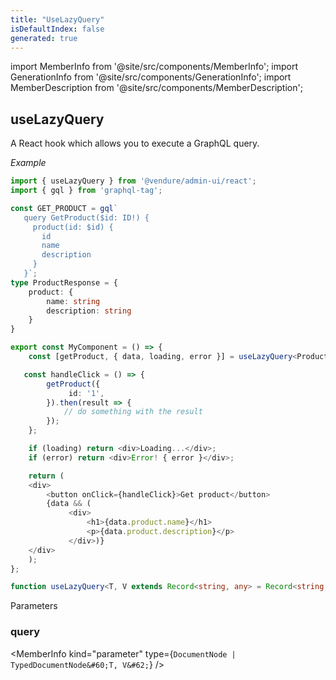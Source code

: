 ```yaml
---
title: "UseLazyQuery"
isDefaultIndex: false
generated: true
---
```

<!-- This file was generated from the Vendure source. Do not modify. Instead, re-run the "docs:build" script -->
import MemberInfo from '@site/src/components/MemberInfo';
import GenerationInfo from '@site/src/components/GenerationInfo';
import MemberDescription from '@site/src/components/MemberDescription';


## useLazyQuery

<GenerationInfo sourceFile="packages/admin-ui/src/lib/react/src/react-hooks/use-query.ts" sourceLine="113" packageName="@vendure/admin-ui" since="2.2.0" />

A React hook which allows you to execute a GraphQL query.

*Example*

```ts
import { useLazyQuery } from '@vendure/admin-ui/react';
import { gql } from 'graphql-tag';

const GET_PRODUCT = gql`
   query GetProduct($id: ID!) {
     product(id: $id) {
       id
       name
       description
     }
   }`;
type ProductResponse = {
    product: {
        name: string
        description: string
    }
}

export const MyComponent = () => {
    const [getProduct, { data, loading, error }] = useLazyQuery<ProductResponse>(GET_PRODUCT);

   const handleClick = () => {
        getProduct({
             id: '1',
        }).then(result => {
            // do something with the result
        });
    };

    if (loading) return <div>Loading...</div>;
    if (error) return <div>Error! { error }</div>;

    return (
    <div>
        <button onClick={handleClick}>Get product</button>
        {data && (
             <div>
                 <h1>{data.product.name}</h1>
                 <p>{data.product.description}</p>
             </div>)}
    </div>
    );
};
```

```ts title="Signature"
function useLazyQuery<T, V extends Record<string, any> = Record<string, any>>(query: DocumentNode | TypedDocumentNode<T, V>): void
```
Parameters

### query

<MemberInfo kind="parameter" type={`DocumentNode | TypedDocumentNode&#60;T, V&#62;`} />

